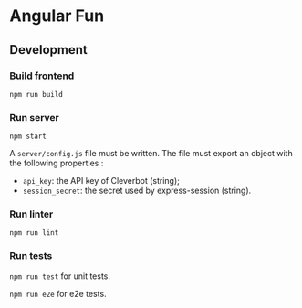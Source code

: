 # Angular Fun

## Development

### Build frontend

```npm run build```

### Run server

```npm start```

A ```server/config.js``` file must be written. The file must export an object with the following properties :
* ```api_key```: the API key of Cleverbot (string);
* ```session_secret```: the secret used by express-session (string).

### Run linter

```npm run lint```

### Run tests

```npm run test``` for unit tests.

```npm run e2e``` for e2e tests.
